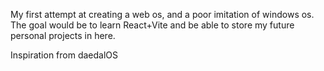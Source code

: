 
My first attempt at creating a web os, and a poor imitation of windows os.
The goal would be to learn React+Vite and be able to store my future personal projects in here.

Inspiration from daedalOS
